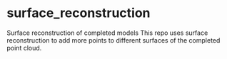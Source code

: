 # surface_reconstruction
Surface reconstruction of completed models
This repo uses surface reconstruction to add more points to different surfaces of the completed point cloud.
